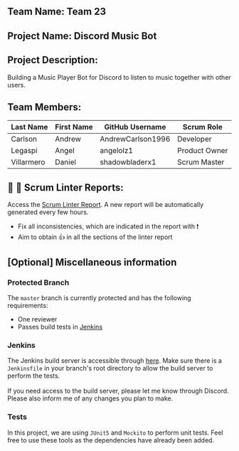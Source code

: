 ## Team Name: Team 23

## Project Name: Discord Music Bot

## Project Description:
Building a Music Player Bot for Discord to listen to music together with other users.

## Team Members:

Last Name       | First Name      | GitHub Username    | Scrum Role
--------------- | --------------- | ------------------ | ---------------
Carlson         | Andrew          | AndrewCarlson1996  | Developer
Legaspi         | Angel           | angelolz1          | Product Owner
Villarmero      | Daniel          | shadowbladerx1     | Scrum Master


## :eyes: :memo: Scrum Linter Reports:
Access the [Scrum Linter Report](http://cs.boisestate.edu/~bdit/ScrumLinter/CS471F21ScrumLinterReports/CS471-F21-Team23_4DFt51eUgmMCupzruZYmlCFBA656hp18jVPacp3H/). A new report will be automatically generated every few hours.
- Fix all inconsistencies, which are indicated in the report with :heavy_exclamation_mark:
- Aim to obtain :thumbsup: in all the sections of the linter report

## [Optional] Miscellaneous information
### Protected Branch
The `master` branch is currently protected and has the following requirements:
- One reviewer
- Passes build tests in [Jenkins](http://jenkins.testground.dev)
### Jenkins
The Jenkins build server is accessible through [here](http://jenkins.testground.dev). 
Make sure there is a `Jenkinsfile` in your branch's root directory to allow the build server to perform the tests.<br />
<br />
If you need access to the build server, please let me know through Discord. Please also inform me of any changes you plan to make.

### Tests
In this project, we are using `JUnit5` and `Mockito` to perform unit tests. 
Feel free to use these tools as the dependencies have already been added.
